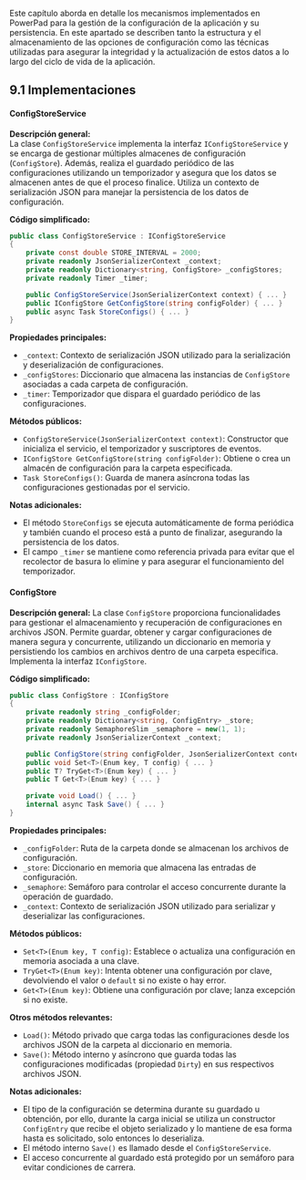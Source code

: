 Este capítulo aborda en detalle los mecanismos implementados en PowerPad para la gestión de la configuración de la aplicación y su persistencia. En este apartado se describen tanto la estructura y el almacenamiento de las opciones de configuración como las técnicas utilizadas para asegurar la integridad y la actualización de estos datos a lo largo del ciclo de vida de la aplicación.

## 9.1 Implementaciones

#### ConfigStoreService
**Descripción general:**  
La clase `ConfigStoreService` implementa la interfaz `IConfigStoreService` y se encarga de gestionar múltiples almacenes de configuración (`ConfigStore`). Además, realiza el guardado periódico de las configuraciones utilizando un temporizador y asegura que los datos se almacenen antes de que el proceso finalice. Utiliza un contexto de serialización JSON para manejar la persistencia de los datos de configuración.

**Código simplificado:**
```csharp
public class ConfigStoreService : IConfigStoreService
{
    private const double STORE_INTERVAL = 2000;
    private readonly JsonSerializerContext _context;
    private readonly Dictionary<string, ConfigStore> _configStores;
    private readonly Timer _timer;

    public ConfigStoreService(JsonSerializerContext context) { ... }
    public IConfigStore GetConfigStore(string configFolder) { ... }
    public async Task StoreConfigs() { ... }
}
```

**Propiedades principales:**
- `_context`: Contexto de serialización JSON utilizado para la serialización y deserialización de configuraciones.
- `_configStores`: Diccionario que almacena las instancias de `ConfigStore` asociadas a cada carpeta de configuración.
- `_timer`: Temporizador que dispara el guardado periódico de las configuraciones.

**Métodos públicos:**
- `ConfigStoreService(JsonSerializerContext context)`: Constructor que inicializa el servicio, el temporizador y suscriptores de eventos.
- `IConfigStore GetConfigStore(string configFolder)`: Obtiene o crea un almacén de configuración para la carpeta especificada.
- `Task StoreConfigs()`: Guarda de manera asíncrona todas las configuraciones gestionadas por el servicio.

**Notas adicionales:**
- El método `StoreConfigs` se ejecuta automáticamente de forma periódica y también cuando el proceso está a punto de finalizar, asegurando la persistencia de los datos.
- El campo `_timer` se mantiene como referencia privada para evitar que el recolector de basura lo elimine y para asegurar el funcionamiento del temporizador.

#### ConfigStore
**Descripción general:**
La clase `ConfigStore` proporciona funcionalidades para gestionar el almacenamiento y recuperación de configuraciones en archivos JSON. Permite guardar, obtener y cargar configuraciones de manera segura y concurrente, utilizando un diccionario en memoria y persistiendo los cambios en archivos dentro de una carpeta específica. Implementa la interfaz `IConfigStore`.

**Código simplificado:**
```csharp
public class ConfigStore : IConfigStore
{
    private readonly string _configFolder;
    private readonly Dictionary<string, ConfigEntry> _store;
    private readonly SemaphoreSlim _semaphore = new(1, 1);
    private readonly JsonSerializerContext _context;

    public ConfigStore(string configFolder, JsonSerializerContext context) { ... }
    public void Set<T>(Enum key, T config) { ... }
    public T? TryGet<T>(Enum key) { ... }
    public T Get<T>(Enum key) { ... }

    private void Load() { ... }
    internal async Task Save() { ... }
}
```

**Propiedades principales:**
- `_configFolder`: Ruta de la carpeta donde se almacenan los archivos de configuración.
- `_store`: Diccionario en memoria que almacena las entradas de configuración.
- `_semaphore`: Semáforo para controlar el acceso concurrente durante la operación de guardado.
- `_context`: Contexto de serialización JSON utilizado para serializar y deserializar las configuraciones.

**Métodos públicos:**
- `Set<T>(Enum key, T config)`: Establece o actualiza una configuración en memoria asociada a una clave.
- `TryGet<T>(Enum key)`: Intenta obtener una configuración por clave, devolviendo el valor o `default` si no existe o hay error.
- `Get<T>(Enum key)`: Obtiene una configuración por clave; lanza excepción si no existe.

**Otros métodos relevantes:**
- `Load()`: Método privado que carga todas las configuraciones desde los archivos JSON de la carpeta al diccionario en memoria.
- `Save()`: Método interno y asíncrono que guarda todas las configuraciones modificadas (propiedad `Dirty`) en sus respectivos archivos JSON.

**Notas adicionales:**
- El tipo de la configuración se determina durante su guardado u obtención, por ello, durante la carga inicial se utiliza un constructor `ConfigEntry` que recibe el objeto serializado y lo mantiene de esa forma hasta es solicitado, solo entonces lo deserializa.
- El método interno `Save()` es llamado desde el `ConfigStoreService`.
- El acceso concurrente al guardado está protegido por un semáforo para evitar condiciones de carrera.
